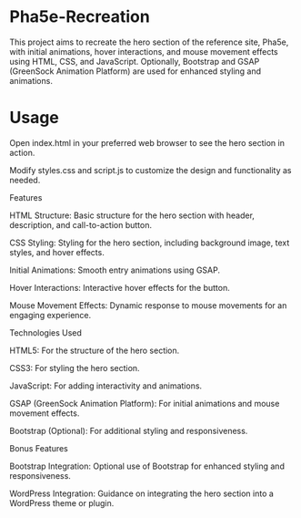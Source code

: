 # Pha5e-Recreation

This project aims to recreate the hero section of the reference site, Pha5e, with initial animations, hover interactions, and mouse movement effects using HTML, CSS, and JavaScript.
Optionally, Bootstrap and GSAP (GreenSock Animation Platform) are used for enhanced styling and animations.

# Usage

Open index.html in your preferred web browser to see the hero section in action.

Modify styles.css and script.js to customize the design and functionality as needed.

Features

HTML Structure: Basic structure for the hero section with header, description, and call-to-action button.

CSS Styling: Styling for the hero section, including background image, text styles, and hover effects.

Initial Animations: Smooth entry animations using GSAP.

Hover Interactions: Interactive hover effects for the button.

Mouse Movement Effects: Dynamic response to mouse movements for an engaging experience.

Technologies Used

HTML5: For the structure of the hero section.

CSS3: For styling the hero section.

JavaScript: For adding interactivity and animations.

GSAP (GreenSock Animation Platform): For initial animations and mouse movement effects.

Bootstrap (Optional): For additional styling and responsiveness.

Bonus Features

Bootstrap Integration: Optional use of Bootstrap for enhanced styling and responsiveness.

WordPress Integration: Guidance on integrating the hero section into a WordPress theme or plugin.
